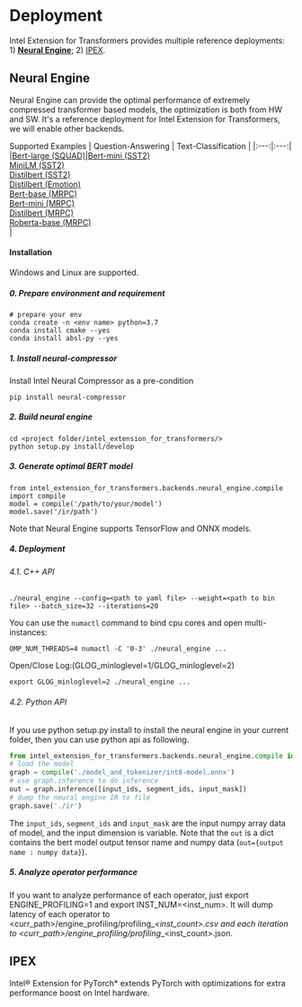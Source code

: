 # Deployment
Intel Extension for Transformers provides multiple reference deployments: 1) [**Neural Engine**](neural_engine); 2) [IPEX](ipex/).

## Neural Engine
Neural Engine can provide the optimal performance of extremely compressed transformer based models, the optimization is both from HW and SW. It's a reference deployment for Intel Extension for Transformers, we will enable other backends.

Supported Examples
| Question-Answering | Text-Classification |
|:---:|:---:|
|[Bert-large (SQUAD)](https://github.com/intel/intel-extension-for-transformers/tree/main/examples/deployment/neural_engine/squad/bert_large)|[Bert-mini (SST2)](https://github.com/intel/intel-extension-for-transformers/tree/main/examples/deployment/neural_engine/sst2/bert_mini)</br> [MiniLM (SST2)](https://github.com/intel/intel-extension-for-transformers/tree/main/examples/deployment/neural_engine/sst2/minilm_l6_h384_uncased)</br> [Distilbert (SST2)](https://github.com/intel/intel-extension-for-transformers/tree/main/examples/deployment/neural_engine/sst2/distilbert_base_uncased) </br> [Distilbert (Emotion)](https://github.com/intel/intel-extension-for-transformers/tree/main/examples/deployment/neural_engine/emotion/distilbert_base_uncased) </br> [Bert-base (MRPC)](https://github.com/intel/intel-extension-for-transformers/tree/main/examples/deployment/neural_engine/mrpc/bert_base)</br> [Bert-mini (MRPC)](https://github.com/intel/intel-extension-for-transformers/tree/main/examples/deployment/neural_engine/mrpc/bert_mini)</br>[Distilbert (MRPC)](https://github.com/intel/intel-extension-for-transformers/tree/main/examples/deployment/neural_engine/mrpc/distilbert_base_uncased)</br> [Roberta-base (MRPC)](https://github.com/intel/intel-extension-for-transformers/tree/main/examples/deployment/neural_engine/mrpc/roberta_base)</br>|

#### Installation
Windows and Linux are supported.

##### 0. Prepare environment and requirement
```
# prepare your env
conda create -n <env name> python=3.7
conda install cmake --yes
conda install absl-py --yes
```

##### 1. Install neural-compressor

Install Intel Neural Compressor as a pre-condition

```
pip install neural-compressor
```

##### 2. Build neural engine

```
cd <project folder/intel_extension_for_transformers/>
python setup.py install/develop
```

##### 3. Generate optimal BERT model

```
from intel_extension_for_transformers.backends.neural_engine.compile import compile
model = compile('/path/to/your/model')
model.save('/ir/path')
```
Note that Neural Engine supports TensorFlow and ONNX models.

##### 4. Deployment

###### 4.1. C++ API

`./neural_engine --config=<path to yaml file> --weight=<path to bin file> --batch_size=32 --iterations=20`

You can use the `numactl` command to bind cpu cores and open multi-instances:

`OMP_NUM_THREADS=4 numactl -C '0-3' ./neural_engine ...`

Open/Close Log:(GLOG_minloglevel=1/GLOG_minloglevel=2)

`export GLOG_minloglevel=2 ./neural_engine ...`


###### 4.2. Python API

If you use python setup.py install to install the neural engine in your current folder, then you can use python api as following.

```python
from intel_extension_for_transformers.backends.neural_engine.compile import compile
# load the model
graph = compile('./model_and_tokenizer/int8-model.onnx')
# use graph.inference to do inference
out = graph.inference([input_ids, segment_ids, input_mask])
# dump the neural engine IR to file
graph.save('./ir')
```

The `input_ids`, `segment_ids` and `input_mask` are the input numpy array data of model, and the input dimension is variable. 
Note that the `out` is a dict contains the bert model output tensor name and numpy data (`out={output name : numpy data}`). 

##### 5. Analyze operator performance

If you want to analyze performance of each operator, just export ENGINE_PROFILING=1 and export INST_NUM=<inst_num>.
It will dump latency of each operator to <curr_path>/engine_profiling/profiling_<time>_<inst_count>.csv and each iteration to <curr_path>/engine_profiling/profiling_<time>_<inst_count>.json.

## IPEX
Intel® Extension for PyTorch* extends PyTorch with optimizations for extra performance boost on Intel hardware.

